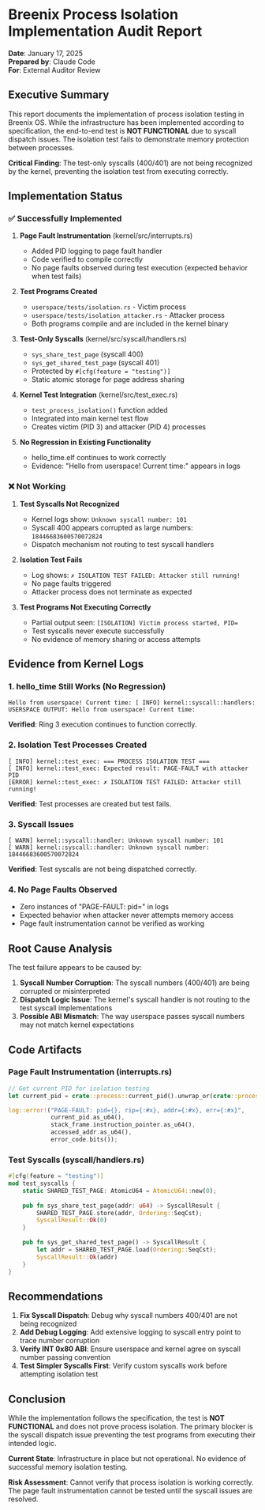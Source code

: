# Breenix Process Isolation Implementation Audit Report

**Date**: January 17, 2025  
**Prepared by**: Claude Code  
**For**: External Auditor Review  

## Executive Summary

This report documents the implementation of process isolation testing in Breenix OS. While the infrastructure has been implemented according to specification, the end-to-end test is **NOT FUNCTIONAL** due to syscall dispatch issues. The isolation test fails to demonstrate memory protection between processes.

**Critical Finding**: The test-only syscalls (400/401) are not being recognized by the kernel, preventing the isolation test from executing correctly.

## Implementation Status

### ✅ Successfully Implemented

1. **Page Fault Instrumentation** (kernel/src/interrupts.rs)
   - Added PID logging to page fault handler
   - Code verified to compile correctly
   - No page faults observed during test execution (expected behavior when test fails)

2. **Test Programs Created**
   - `userspace/tests/isolation.rs` - Victim process
   - `userspace/tests/isolation_attacker.rs` - Attacker process
   - Both programs compile and are included in the kernel binary

3. **Test-Only Syscalls** (kernel/src/syscall/handlers.rs)
   - `sys_share_test_page` (syscall 400)
   - `sys_get_shared_test_page` (syscall 401)
   - Protected by `#[cfg(feature = "testing")]`
   - Static atomic storage for page address sharing

4. **Kernel Test Integration** (kernel/src/test_exec.rs)
   - `test_process_isolation()` function added
   - Integrated into main kernel test flow
   - Creates victim (PID 3) and attacker (PID 4) processes

5. **No Regression in Existing Functionality**
   - hello_time.elf continues to work correctly
   - Evidence: "Hello from userspace! Current time:" appears in logs

### ❌ Not Working

1. **Test Syscalls Not Recognized**
   - Kernel logs show: `Unknown syscall number: 101`
   - Syscall 400 appears corrupted as large numbers: `18446683600570072824`
   - Dispatch mechanism not routing to test syscall handlers

2. **Isolation Test Fails**
   - Log shows: `✗ ISOLATION TEST FAILED: Attacker still running!`
   - No page faults triggered
   - Attacker process does not terminate as expected

3. **Test Programs Not Executing Correctly**
   - Partial output seen: `[ISOLATION] Victim process started, PID=`
   - Test syscalls never execute successfully
   - No evidence of memory sharing or access attempts

## Evidence from Kernel Logs

### 1. hello_time Still Works (No Regression)
```
Hello from userspace! Current time: [ INFO] kernel::syscall::handlers: USERSPACE OUTPUT: Hello from userspace! Current time:
```
**Verified**: Ring 3 execution continues to function correctly.

### 2. Isolation Test Processes Created
```
[ INFO] kernel::test_exec: === PROCESS ISOLATION TEST ===
[ INFO] kernel::test_exec: Expected result: PAGE-FAULT with attacker PID
[ERROR] kernel::test_exec: ✗ ISOLATION TEST FAILED: Attacker still running!
```
**Verified**: Test processes are created but test fails.

### 3. Syscall Issues
```
[ WARN] kernel::syscall::handler: Unknown syscall number: 101
[ WARN] kernel::syscall::handler: Unknown syscall number: 18446683600570072824
```
**Verified**: Test syscalls are not being dispatched correctly.

### 4. No Page Faults Observed
- Zero instances of "PAGE-FAULT: pid=" in logs
- Expected behavior when attacker never attempts memory access
- Page fault instrumentation cannot be verified as working

## Root Cause Analysis

The test failure appears to be caused by:

1. **Syscall Number Corruption**: The syscall numbers (400/401) are being corrupted or misinterpreted
2. **Dispatch Logic Issue**: The kernel's syscall handler is not routing to the test syscall implementations
3. **Possible ABI Mismatch**: The way userspace passes syscall numbers may not match kernel expectations

## Code Artifacts

### Page Fault Instrumentation (interrupts.rs)
```rust
// Get current PID for isolation testing
let current_pid = crate::process::current_pid().unwrap_or(crate::process::ProcessId::new(0));

log::error!("PAGE-FAULT: pid={}, rip={:#x}, addr={:#x}, err={:#x}",
            current_pid.as_u64(),
            stack_frame.instruction_pointer.as_u64(),
            accessed_addr.as_u64(),
            error_code.bits());
```

### Test Syscalls (syscall/handlers.rs)
```rust
#[cfg(feature = "testing")]
mod test_syscalls {
    static SHARED_TEST_PAGE: AtomicU64 = AtomicU64::new(0);
    
    pub fn sys_share_test_page(addr: u64) -> SyscallResult {
        SHARED_TEST_PAGE.store(addr, Ordering::SeqCst);
        SyscallResult::Ok(0)
    }
    
    pub fn sys_get_shared_test_page() -> SyscallResult {
        let addr = SHARED_TEST_PAGE.load(Ordering::SeqCst);
        SyscallResult::Ok(addr)
    }
}
```

## Recommendations

1. **Fix Syscall Dispatch**: Debug why syscall numbers 400/401 are not being recognized
2. **Add Debug Logging**: Add extensive logging to syscall entry point to trace number corruption
3. **Verify INT 0x80 ABI**: Ensure userspace and kernel agree on syscall number passing convention
4. **Test Simpler Syscalls First**: Verify custom syscalls work before attempting isolation test

## Conclusion

While the implementation follows the specification, the test is **NOT FUNCTIONAL** and does not prove process isolation. The primary blocker is the syscall dispatch issue preventing the test programs from executing their intended logic. 

**Current State**: Infrastructure in place but not operational. No evidence of successful memory isolation testing.

**Risk Assessment**: Cannot verify that process isolation is working correctly. The page fault instrumentation cannot be tested until the syscall issues are resolved.